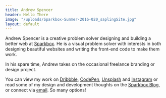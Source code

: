 ```yaml
---
title: Andrew Spencer
header: Hello There
image: "/uploads/Sparkbox-Summer-2016-020_saplingSite.jpg"
layout: default
---
```


Andrew Spencer is a creative problem solver designing and building a better web at [Sparkbox](https://seesparkbox.com/). He is a visual problem solver with interests in both designing beautiful websites and writing the front-end code to make them work.

In his spare time, Andrew takes on the occasional freelance branding or design project.

You can view my work on [Dribbble](https://dribbble.com/iam_aspencer), [CodePen](https://codepen.io/iam_aspencer/), [Unsplash](https://unsplash.com/@iam_aspencer) and [Instagram](https://www.instagram.com/iam_aspencer/) or read some of my design and development thoughts on the [Sparkbox Blog](https://seesparkbox.com/foundry/author/andrew_spencer), or connect via [email](mailto:connect@andrew-spencer.com). So many options!
